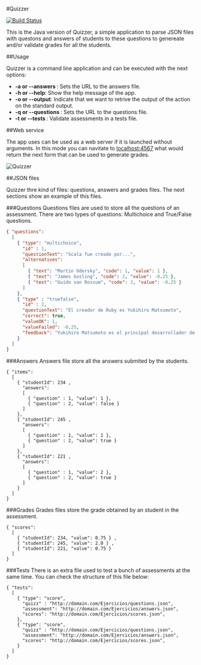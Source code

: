 #Quizzer

[![Build Status](https://magnum.travis-ci.com/davidmogar/quizzer-java.svg?token=wmck5BREt8bmqUpsNF4v&branch=master)](https://magnum.travis-ci.com/davidmogar/quizzer-java)

This is the Java version of Quizzer, a simple application to parse JSON files with questons and answers of students to these questions to genereate and/or validate grades for all the students.

##Usage

Quizzer is a command line application and can be executed with the next options:
- **-a or --answers <arg>**: Sets the URL to the answers file.
- **-h or --help**: Show the help message of the app.
- **-o or --output**: Indicate that we want to retrive the output of the action on the standard output.
- **-q or --questions <arg>**: Sets the URL to the questions file.
- **-t or --tests <arg>**: Validate assessments in a tests file.

##Web service

The app uses can be used as a web server if it is launched without arguments. In this mode you can navitate to [localhost:4567](http://localhost:4567) what would return the next form that can be used to generate grades.

![Quizzer](http://davidmogar.com/uploads/quizzer.png)


##JSON files

Quizzer thre kind of files: questions, answers and grades files. The next sections show an example of this files.

###Questions
Questions files are used to store all the questions of an assessment. There are two types of questions: Multichoice and True/False questions.
```json
{ "questions": 
  [
    { "type": "multichoice", 
      "id" : 1,
      "questionText": "Scala fue creado por...",
      "alternatives":
      [ 
        { "text": "Martin Odersky", "code": 1, "value": 1 },
        { "text": "James Gosling", "code": 2, "value": -0.25 },
        { "text": "Guido van Rossum", "code": 3, "value": -0.25 }
      ]
    },
    { "type" : "truefalse",
      "id" : 2,
      "questionText": "El creador de Ruby es Yukihiro Matsumoto",
      "correct": true,
      "valueOK": 1,
      "valueFailed": -0.25,
      "feedback": "Yukihiro Matsumoto es el principal desarrollador de Ruby desde 1996" 
    }
  ]
}
```

###Answers
Answers file store all the answers submited by the students.
```
{ "items": 
  [
    { "studentId": 234 ,
      "answers": 
      [
        { "question" : 1, "value": 1 },
        { "question" : 2, "value": false }
      ] 
    },
    { "studentId": 245 ,      
      "answers": 
      [ 
        { "question" : 1, "value": 1 },
        { "question" : 2, "value": true }
      ] 
    }, 
    { "studentId": 221 ,      
      "answers": 
      [
        { "question" : 1, "value": 2 },
        { "question" : 2, "value": true }
      ] 
    }
  ]
}
```

###Grades
Grades files store the grade obtained by an student in the assessment.

```
{ "scores": 
  [
    { "studentId": 234, "value": 0.75 } ,
    { "studentId": 245, "value": 2.0 } ,
    { "studentId": 221, "value": 0.75 }
  ]
}
```

###Tests
There is an extra file used to test a bunch of assessments at the same time. You can check the structure of this file below:
```
{ "tests": 
  [
    { "type": "score", 
      "quizz" : "http://domain.com/Ejercicios/questions.json",
      "assessment": "http://domain.com/Ejercicios/answers.json",
      "scores": "http://domain.com/Ejercicios/scores.json",
    },
    { "type": "score", 
      "quizz" : "http://domain.com/Ejercicios/questions.json",
      "assessment": "http://domain.com/Ejercicios/answers.json",
      "scores": "http://domain.com/Ejercicios/scores.json",
    }
  ]
}
```
